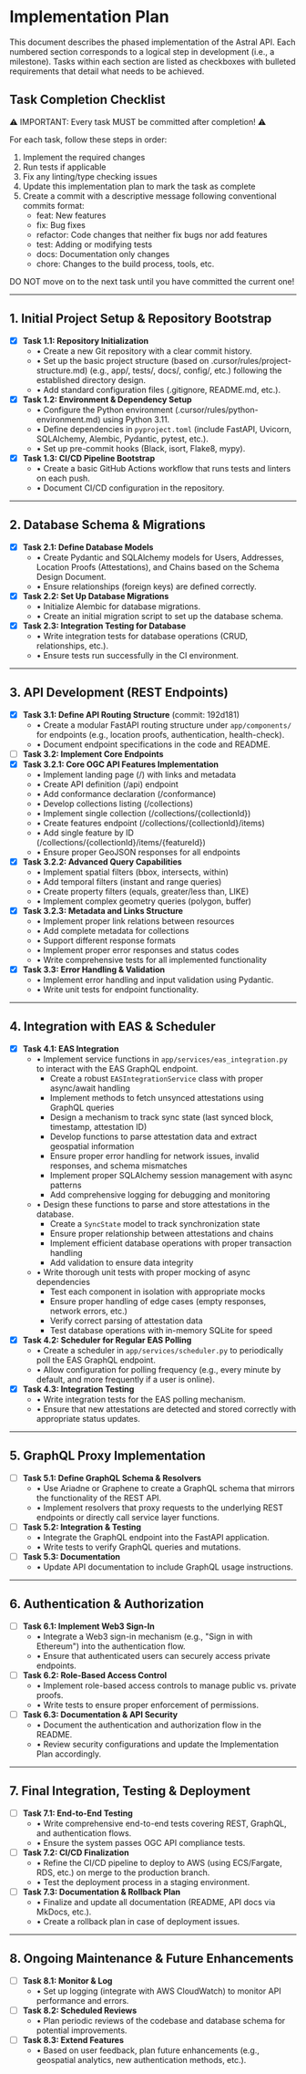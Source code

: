 # Implementation Plan

This document describes the phased implementation of the Astral API. Each numbered section corresponds to a logical step in development (i.e., a milestone). Tasks within each section are listed as checkboxes with bulleted requirements that detail what needs to be achieved.

## Task Completion Checklist

⚠️ IMPORTANT: Every task MUST be committed after completion! ⚠️

For each task, follow these steps in order:
1. Implement the required changes
2. Run tests if applicable
3. Fix any linting/type checking issues
4. Update this implementation plan to mark the task as complete
5. Create a commit with a descriptive message following conventional commits format:
   - feat: New features
   - fix: Bug fixes
   - refactor: Code changes that neither fix bugs nor add features
   - test: Adding or modifying tests
   - docs: Documentation only changes
   - chore: Changes to the build process, tools, etc.

DO NOT move on to the next task until you have committed the current one!

---

## 1. Initial Project Setup & Repository Bootstrap

- [x] **Task 1.1: Repository Initialization**
  - • Create a new Git repository with a clear commit history.
  - • Set up the basic project structure (based on .cursor/rules/project-structure.md) (e.g., app/, tests/, docs/, config/, etc.) following the established directory design.
  - • Add standard configuration files (.gitignore, README.md, etc.).
- [x] **Task 1.2: Environment & Dependency Setup**
  - • Configure the Python environment (.cursor/rules/python-environment.md) using Python 3.11.
  - • Define dependencies in `pyproject.toml` (include FastAPI, Uvicorn, SQLAlchemy, Alembic, Pydantic, pytest, etc.).
  - • Set up pre-commit hooks (Black, isort, Flake8, mypy).
- [x] **Task 1.3: CI/CD Pipeline Bootstrap**
  - • Create a basic GitHub Actions workflow that runs tests and linters on each push.
  - • Document CI/CD configuration in the repository.

---

## 2. Database Schema & Migrations

- [x] **Task 2.1: Define Database Models**
  - • Create Pydantic and SQLAlchemy models for Users, Addresses, Location Proofs (Attestations), and Chains based on the Schema Design Document.
  - • Ensure relationships (foreign keys) are defined correctly.
- [x] **Task 2.2: Set Up Database Migrations**
  - • Initialize Alembic for database migrations.
  - • Create an initial migration script to set up the database schema.
- [x] **Task 2.3: Integration Testing for Database**
  - • Write integration tests for database operations (CRUD, relationships, etc.).
  - • Ensure tests run successfully in the CI environment.

---

## 3. API Development (REST Endpoints)

- [x] **Task 3.1: Define API Routing Structure** (commit: 192d181)
  - • Create a modular FastAPI routing structure under `app/components/` for endpoints (e.g., location proofs, authentication, health-check).
  - • Document endpoint specifications in the code and README.
- [ ] **Task 3.2: Implement Core Endpoints**
- [x] **Task 3.2.1: Core OGC API Features Implementation**
  - • Implement landing page (/) with links and metadata
  - • Create API definition (/api) endpoint
  - • Add conformance declaration (/conformance)
  - • Develop collections listing (/collections)
  - • Implement single collection (/collections/{collectionId})
  - • Create features endpoint (/collections/{collectionId}/items)
  - • Add single feature by ID (/collections/{collectionId}/items/{featureId})
  - • Ensure proper GeoJSON responses for all endpoints
- [x] **Task 3.2.2: Advanced Query Capabilities**
  - • Implement spatial filters (bbox, intersects, within)
  - • Add temporal filters (instant and range queries)
  - • Create property filters (equals, greater/less than, LIKE)
  - • Implement complex geometry queries (polygon, buffer)
- [x] **Task 3.2.3: Metadata and Links Structure**
  - • Implement proper link relations between resources
  - • Add complete metadata for collections
  - • Support different response formats
  - • Implement proper error responses and status codes
  - • Write comprehensive tests for all implemented functionality
- [x] **Task 3.3: Error Handling & Validation**
  - • Implement error handling and input validation using Pydantic.
  - • Write unit tests for endpoint functionality.

---

## 4. Integration with EAS & Scheduler

- [x] **Task 4.1: EAS Integration**
  - • Implement service functions in `app/services/eas_integration.py` to interact with the EAS GraphQL endpoint.
    - Create a robust `EASIntegrationService` class with proper async/await handling
    - Implement methods to fetch unsynced attestations using GraphQL queries
    - Design a mechanism to track sync state (last synced block, timestamp, attestation ID)
    - Develop functions to parse attestation data and extract geospatial information
    - Ensure proper error handling for network issues, invalid responses, and schema mismatches
    - Implement proper SQLAlchemy session management with async patterns
    - Add comprehensive logging for debugging and monitoring
  - • Design these functions to parse and store attestations in the database.
    - Create a `SyncState` model to track synchronization state
    - Ensure proper relationship between attestations and chains
    - Implement efficient database operations with proper transaction handling
    - Add validation to ensure data integrity
  - • Write thorough unit tests with proper mocking of async dependencies
    - Test each component in isolation with appropriate mocks
    - Ensure proper handling of edge cases (empty responses, network errors, etc.)
    - Verify correct parsing of attestation data
    - Test database operations with in-memory SQLite for speed
- [x] **Task 4.2: Scheduler for Regular EAS Polling**
  - • Create a scheduler in `app/services/scheduler.py` to periodically poll the EAS GraphQL endpoint.
  - • Allow configuration for polling frequency (e.g., every minute by default, and more frequently if a user is online).
- [x] **Task 4.3: Integration Testing**
  - • Write integration tests for the EAS polling mechanism.
  - • Ensure that new attestations are detected and stored correctly with appropriate status updates.

---

## 5. GraphQL Proxy Implementation

- [ ] **Task 5.1: Define GraphQL Schema & Resolvers**
  - • Use Ariadne or Graphene to create a GraphQL schema that mirrors the functionality of the REST API.
  - • Implement resolvers that proxy requests to the underlying REST endpoints or directly call service layer functions.
- [ ] **Task 5.2: Integration & Testing**
  - • Integrate the GraphQL endpoint into the FastAPI application.
  - • Write tests to verify GraphQL queries and mutations.
- [ ] **Task 5.3: Documentation**
  - • Update API documentation to include GraphQL usage instructions.

---

## 6. Authentication & Authorization

- [ ] **Task 6.1: Implement Web3 Sign-In**
  - • Integrate a Web3 sign-in mechanism (e.g., "Sign in with Ethereum") into the authentication flow.
  - • Ensure that authenticated users can securely access private endpoints.
- [ ] **Task 6.2: Role-Based Access Control**
  - • Implement role-based access controls to manage public vs. private proofs.
  - • Write tests to ensure proper enforcement of permissions.
- [ ] **Task 6.3: Documentation & API Security**
  - • Document the authentication and authorization flow in the README.
  - • Review security configurations and update the Implementation Plan accordingly.

---

## 7. Final Integration, Testing & Deployment

- [ ] **Task 7.1: End-to-End Testing**
  - • Write comprehensive end-to-end tests covering REST, GraphQL, and authentication flows.
  - • Ensure the system passes OGC API compliance tests.
- [ ] **Task 7.2: CI/CD Finalization**
  - • Refine the CI/CD pipeline to deploy to AWS (using ECS/Fargate, RDS, etc.) on merge to the production branch.
  - • Test the deployment process in a staging environment.
- [ ] **Task 7.3: Documentation & Rollback Plan**
  - • Finalize and update all documentation (README, API docs via MkDocs, etc.).
  - • Create a rollback plan in case of deployment issues.

---

## 8. Ongoing Maintenance & Future Enhancements

- [ ] **Task 8.1: Monitor & Log**
  - • Set up logging (integrate with AWS CloudWatch) to monitor API performance and errors.
- [ ] **Task 8.2: Scheduled Reviews**
  - • Plan periodic reviews of the codebase and database schema for potential improvements.
- [ ] **Task 8.3: Extend Features**
  - • Based on user feedback, plan future enhancements (e.g., geospatial analytics, new authentication methods, etc.).
